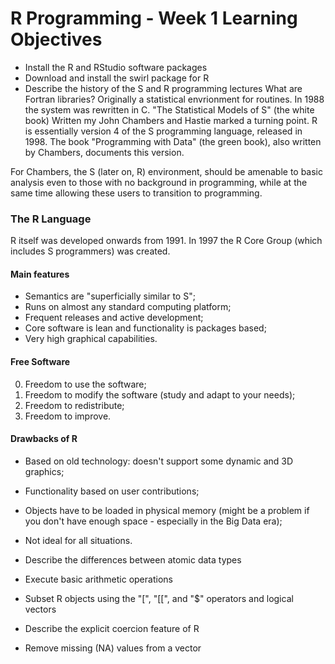 # R Programming - Week 1 Learning Objectives

* Install the R and RStudio software packages
* Download and install the swirl package for R
* Describe the history of the S and R programming lectures
What are Fortran libraries?
Originally a statistical envrionment for routines.
In 1988 the system was rewritten in C.
"The Statistical Models of S" (the white book) Written my John Chambers and Hastie marked a turning point.
R is essentially version 4 of the S programming language, released in 1998. The book "Programming with Data" (the green book), also written by Chambers, documents this version.

For Chambers, the S (later on, R) environment, should be amenable to basic analysis even to those with no background in programming, while at the same time allowing these users to transition to programming. 

### The R Language

R itself was developed onwards from 1991. 
In 1997 the R Core Group (which includes S programmers) was created.
#### Main features
* Semantics are "superficially similar to S";
* Runs on almost any standard computing platform;
* Frequent releases and active development;
* Core software is lean and functionality is packages based;
* Very high graphical capabilities.

#### Free Software

0) Freedom to use the software;
1) Freedom to modify the software (study and adapt to your needs);
2) Freedom to redistribute;
3) Freedom to improve.

#### Drawbacks of R
* Based on old technology: doesn't support some dynamic and 3D graphics;
* Functionality based on user contributions;
* Objects have to be loaded in physical memory (might be a problem if you don't have enough space - especially in the Big Data era);
* Not ideal for all situations. 

* Describe the differences between atomic data types
* Execute basic arithmetic operations
* Subset R objects using the "[", "[[", and "$" operators and logical vectors
* Describe the explicit coercion feature of R
* Remove missing (NA) values from a vector
